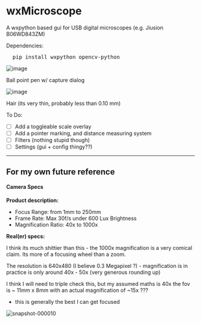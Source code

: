# wxMicroscope
A wxpython based gui for USB digital microscopes (e.g. Jiusion B06WD843ZM)

Dependencies:

<pre>  pip install wxpython opencv-python </pre>

![image](https://github.com/user-attachments/assets/235fdbf1-b1f9-4410-aa93-cfbc0815760d)

Ball point pen w/ capture dialog

![image](https://github.com/user-attachments/assets/93624791-9da8-4bc9-9653-676e2a8ca3cc)

Hair (its very thin, probably less than 0.10 mm)


To Do:
- [ ] Add a toggleable scale overlay
- [ ] Add a pointer marking, and distance measuring system
- [ ] Filters (nothing stupid though)
- [ ] Settings (gui + config thingy??)

____

## For my own future reference

#### Camera Specs

<b>Product description:</b> 

- Focus Range: from 1mm to 250mm
- Frame Rate: Max 30f/s under 600 Lux Brightness
- Magnification Ratio: 40x to 1000x

<b>Real(er) specs:</b>

I think its much shittier than this - the 1000x magnification is a very comical claim. Its more of a focusing wheel than a zoom.

The resolution is 640x480 (I believe 0.3 Megapixel ?) - magnification is in practice is only around 40x - 50x (very generous rounding up)

I think I will need to triple check this, but my assumed maths is 40x the fov is ~ 11mm x 8mm with an actual magnification of ~15x ???



- this is generally the best I can get focused

![snapshot-000010](https://github.com/user-attachments/assets/057d7ee1-46bd-435e-9d6a-e0c04d46cbaf)
